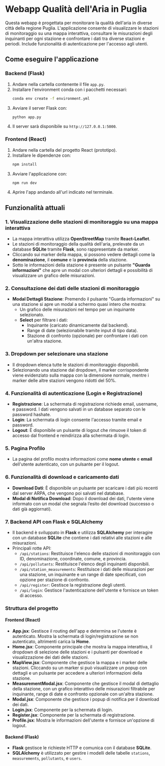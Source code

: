
# Webapp Qualità dell'Aria in Puglia

Questa webapp è progettata per monitorare la qualità dell'aria in diverse città della regione Puglia. 
L'applicazione consente di visualizzare le stazioni di monitoraggio su una mappa interattiva, consultare le misurazioni degli inquinanti per ogni stazione e confrontare i dati tra diverse stazioni e periodi. Include funzionalità di autenticazione per l'accesso agli utenti.

## Come eseguire l'applicazione

### Backend (Flask)

1. Andare nella cartella contenente il file `app.py`.
2. Installare l'environment conda con i pacchetti necessari:
   ```bash
   conda env create -f environment.yml
   ```
3. Avviare il server Flask con:
   ```bash
   python app.py
   ```
4. Il server sarà disponibile su `http://127.0.0.1:5000`.

### Frontend (React)

1. Andare nella cartella del progetto React (prototipo).
2. Installare le dipendenze con:
   ```bash
   npm install
   ```
3. Avviare l'applicazione con:
   ```bash
   npm run dev
   ```
4. Aprire l'app andando all'url indicato nel terminale.

## Funzionalità attuali

### 1. Visualizzazione delle stazioni di monitoraggio su una mappa interattiva

- La mappa interattiva utilizza **OpenStreetMap** tramite **React-Leaflet**.
- Le stazioni di monitoraggio della qualità dell'aria, prelevate da un database **SQLite** tramite **Flask**, sono rappresentate da marker.
- Cliccando sui marker della mappa, si possono vedere dettagli come la **denominazione**, il **comune** e la **provincia** della stazione.
- Sotto le informazioni della stazione è presente un pulsante **"Guarda informazioni"** che apre un modal con ulteriori dettagli e possibilità di visualizzare un grafico delle misurazioni.

### 2. Consultazione dei dati delle stazioni di monitoraggio

- **Modal Dettagli Stazione**: Premendo il pulsante "Guarda informazioni" su una stazione si apre un modal a schermo quasi intero che mostra:
  - Un grafico delle misurazioni nel tempo per un inquinante selezionato.
  - **Select** per filtrare i dati:
    - Inquinante (caricato dinamicamente dal backend).
    - Range di date (selezionabile tramite input di tipo data).
    - Stazione di confronto (opzionale) per confrontare i dati con un'altra stazione.

### 3. Dropdown per selezionare una stazione

- Il dropdown elenca tutte le stazioni di monitoraggio disponibili.
- Selezionando una stazione dal dropdown, il marker corrispondente viene evidenziato sulla mappa con la dimensione normale, mentre i marker delle altre stazioni vengono ridotti del 50%.

### 4. Funzionalità di autenticazione (Login e Registrazione)

- **Registrazione**: La schermata di registrazione richiede email, username, e password. I dati vengono salvati in un database separato con le password hashate.
- **Login**: La schermata di login consente l'accesso tramite email e password.
- **Logout**: È disponibile un pulsante di logout che rimuove il token di accesso dal frontend e reindirizza alla schermata di login.
  
### 5. Pagina Profilo

- La pagina del profilo mostra informazioni come **nome utente** e **email** dell'utente autenticato, con un pulsante per il logout.

### 6. Funzionalità di download e caricamento dati

- **Download Dati**: È disponibile un pulsante per scaricare i dati più recenti dal server ARPA, che vengono poi salvati nel database.
- **Modal di Notifica Download**: Dopo il download dei dati, l'utente viene informato con un modal che segnala l’esito del download (successo o dati già aggiornati).

### 7. Backend API con Flask e SQLAlchemy

- Il backend è sviluppato in **Flask** e utilizza **SQLAlchemy** per interagire con un database **SQLite** che contiene i dati relativi alle stazioni e alle misurazioni.
- Principali rotte API:
  - `/api/stations`: Restituisce l'elenco delle stazioni di monitoraggio con ID, denominazione, coordinate, comune, e provincia.
  - `/api/pollutants`: Restituisce l'elenco degli inquinanti disponibili.
  - `/api/station_measurements`: Restituisce i dati delle misurazioni per una stazione, un inquinante e un range di date specificati, con opzione per stazione di confronto.
  - `/api/register`: Gestisce la registrazione degli utenti.
  - `/api/login`: Gestisce l'autenticazione dell'utente e fornisce un token di accesso.

### Struttura del progetto

#### Frontend (React)

- **App.jsx**: Gestisce il routing dell'app e determina se l'utente è autenticato. Mostra la schermata di login/registrazione se non autenticato, altrimenti carica la **Home**.
- **Home.jsx**: Componente principale che mostra la mappa interattiva, il dropdown di selezione delle stazioni e i pulsanti per download e visualizzazione dei dati delle stazioni.
- **MapView.jsx**: Componente che gestisce la mappa e i marker delle stazioni. Cliccando su un marker si può visualizzare un popup con dettagli e un pulsante per accedere a ulteriori informazioni della stazione.
- **MeasurementModal.jsx**: Componente che gestisce il modal di dettaglio della stazione, con un grafico interattivo delle misurazioni filtrabile per inquinante, range di date e confronto opzionale con un'altra stazione.
- **Modal.jsx**: Componente che gestisce i popup di notifica per il download dei dati.
- **Login.jsx**: Componente per la schermata di login.
- **Register.jsx**: Componente per la schermata di registrazione.
- **Profile.jsx**: Mostra le informazioni dell'utente e fornisce un'opzione di logout.

#### Backend (Flask)

- **Flask** gestisce le richieste HTTP e comunica con il database **SQLite**.
- **SQLAlchemy** è utilizzato per gestire i modelli delle tabelle `stations`, `measurements`, `pollutants`, e `users`.
